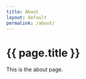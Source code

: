```yaml
---
title: About
layout: default
permalink: /about/
---
```


# {{ page.title }}

This is the about page.